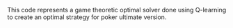 This code represents a game theoretic optimal solver done using Q-learning to create an optimal strategy for poker ultimate version. 
